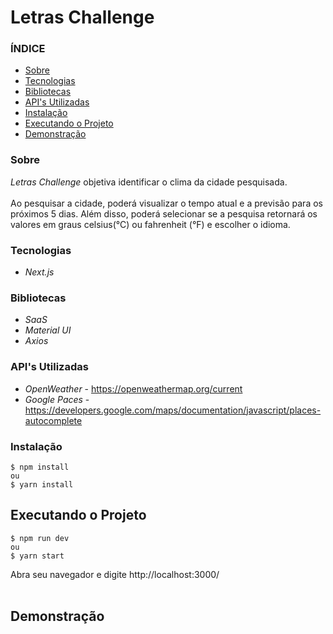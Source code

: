 # Letras Challenge


### ÍNDICE

- [Sobre](#Sobre)
- [Tecnologias](#Tecnologias)
- [Bibliotecas](#Bibliotecas)
- [API's Utilizadas](#API's-Utilizadas)
- [Instalação](#Instalação)
- [Executando o Projeto](#Executando-o-Projeto)
- [Demonstração](#Demonstração)



### Sobre

_Letras Challenge_ objetiva identificar o clima da cidade pesquisada.
<br>
<br>
Ao pesquisar a cidade, poderá visualizar o tempo atual e a previsão para os próximos 5 dias. Além disso, poderá selecionar se a pesquisa retornará os valores em graus celsius(°C) ou fahrenheit (°F) e escolher o idioma.

### Tecnologias

- _Next.js_

### Bibliotecas

- _SaaS_
- _Material UI_
- _Axios_

### API's Utilizadas

- _OpenWeather_ - https://openweathermap.org/current
- _Google Paces_ - https://developers.google.com/maps/documentation/javascript/places-autocomplete

### Instalação

```shell
$ npm install
ou
$ yarn install
```

## Executando o Projeto

```shell
$ npm run dev
ou
$ yarn start
```

Abra seu navegador e digite http://localhost:3000/
<br>
<br>

## Demonstração

<br>
<!-- <p align="center"><img src="/public/challengeLetras.gif" /></p> -->

<br>
<br>


